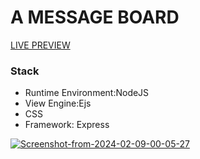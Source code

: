 <h1>A MESSAGE BOARD</h1>
<a href="https://messageboard-uzi.onrender.com">LIVE PREVIEW</a>
<br>
<h3>Stack</h3>
<ul>
  <li>Runtime Environment:NodeJS</li>
  <li>View Engine:Ejs</li>
  <li>CSS</li>
  <li>Framework: Express</li>
  
</ul>
<a href="https://ibb.co/QjR3rDT"><img src="https://i.ibb.co/yB1cW4Z/Screenshot-from-2024-02-09-00-05-27.png" alt="Screenshot-from-2024-02-09-00-05-27" border="0"></a>
